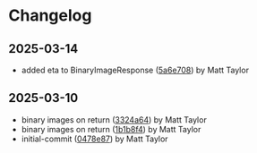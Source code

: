 # Changelog


## 2025-03-14
- added eta to BinaryImageResponse ([5a6e708](https://github.com/mjt-services/imagegen-common-2025/commit/5a6e7088b7d830de1070b125feaaae7b56b9e294)) by Matt Taylor

## 2025-03-10
- binary images on return ([3324a64](https://github.com/mjt-services/imagegen-common-2025/commit/3324a6494eab64bbecb020584a16a977a906e91e)) by Matt Taylor
- binary images on return ([1b1b8f4](https://github.com/mjt-services/imagegen-common-2025/commit/1b1b8f437839cc36b8537433ba4d50dd8708be22)) by Matt Taylor
- initial-commit ([0478e87](https://github.com/mjt-services/imagegen-common-2025/commit/0478e8721583480e367fb33e21539aba4834bd74)) by Matt Taylor

